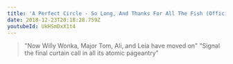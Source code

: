```yaml
---
title: 'A Perfect Circle - So Long, And Thanks For All The Fish (Official Video)'
date: 2018-12-23T20:18:28.759Z
youtubeId: UkHSmDxX1t4
---
```

> "Now Willy Wonka, Major Tom, Ali, and Leia have moved on"
> "Signal the final curtain call in all its atomic pageantry"
